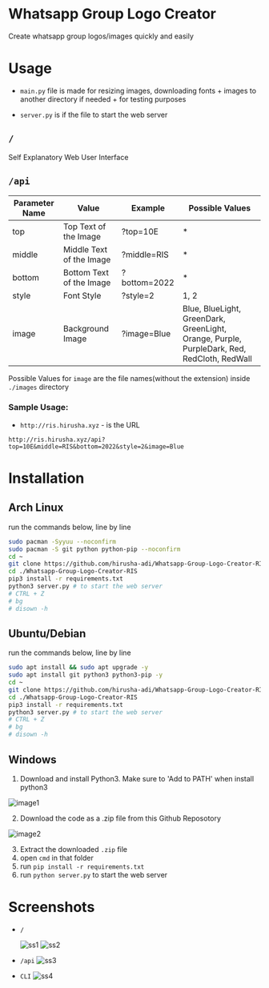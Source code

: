 # Whatsapp Group Logo Creator

Create whatsapp group logos/images quickly and easily

# Usage

- `main.py` file is made for resizing images, downloading fonts + images to another directory if needed + for testing purposes

- `server.py` is if the file to start the web server

## `/`

Self Explanatory Web User Interface

## `/api`

<!-- <style type="text/css">
.tg  {border-collapse:collapse;border-spacing:0;}
.tg td{border-color:black;border-style:solid;border-width:1px;font-family:Arial, sans-serif;font-size:14px;
  overflow:hidden;padding:10px 5px;word-break:normal;}
.tg th{border-color:black;border-style:solid;border-width:1px;font-family:Arial, sans-serif;font-size:14px;
  font-weight:normal;overflow:hidden;padding:10px 5px;word-break:normal;}
.tg .tg-0lax{text-align:left;vertical-align:top}
</style> -->
<table class="tg">
<thead>
  <tr>
    <th class="tg-0lax">Parameter Name</th>
    <th class="tg-0lax">Value</th>
    <th class="tg-0lax">Example</th>
    <th class="tg-0lax">Possible Values</th>
  </tr>
</thead>
<tbody>
  <tr>
    <td class="tg-0lax">top</td>
    <td class="tg-0lax">Top Text of the Image</td>
    <td class="tg-0lax">?top=10E</td>
    <td class="tg-0lax">*</td>
  </tr>
  <tr>
    <td class="tg-0lax">middle</td>
    <td class="tg-0lax">Middle Text of the Image</td>
    <td class="tg-0lax">?middle=RIS</td>
    <td class="tg-0lax">*</td>
  </tr>
  <tr>
    <td class="tg-0lax">bottom</td>
    <td class="tg-0lax">Bottom Text of the Image</td>
    <td class="tg-0lax">?bottom=2022</td>
    <td class="tg-0lax">*</td>
  </tr>
  <tr>
    <td class="tg-0lax">style</td>
    <td class="tg-0lax">Font Style</td>
    <td class="tg-0lax">?style=2</td>
    <td class="tg-0lax">1, 2</td>
  </tr>
  <tr>
    <td class="tg-0lax">image</td>
    <td class="tg-0lax">Background Image</td>
    <td class="tg-0lax">?image=Blue</td>
    <td class="tg-0lax">Blue, BlueLight, GreenDark, GreenLight, Orange, Purple, PurpleDark, Red, RedCloth, RedWall</td>
  </tr>
</tbody>
</table>

Possible Values for `image` are the file names(without the extension) inside `./images` directory

### Sample Usage:

- `http://ris.hirusha.xyz` - is the URL

```
http://ris.hirusha.xyz/api?top=10E&middle=RIS&bottom=2022&style=2&image=Blue
```

# Installation

## Arch Linux

run the commands below, line by line

```bash
sudo pacman -Syyuu --noconfirm
sudo pacman -S git python python-pip --noconfirm
cd ~
git clone https://github.com/hirusha-adi/Whatsapp-Group-Logo-Creator-RIS.git
cd ./Whatsapp-Group-Logo-Creator-RIS
pip3 install -r requirements.txt
python3 server.py # to start the web server
# CTRL + Z
# bg
# disown -h
```

## Ubuntu/Debian

run the commands below, line by line

```bash
sudo apt install && sudo apt upgrade -y
sudo apt install git python3 python3-pip -y
cd ~
git clone https://github.com/hirusha-adi/Whatsapp-Group-Logo-Creator-RIS.git
cd ./Whatsapp-Group-Logo-Creator-RIS
pip3 install -r requirements.txt
python3 server.py # to start the web server
# CTRL + Z
# bg
# disown -h
```

## Windows

1. Download and install Python3. Make sure to 'Add to PATH' when install python3

![image1](https://www.tutorials24x7.com/uploads/2019-12-26/files/3-tutorials24x7-python-windows-install.png)

2. Download the code as a .zip file from this Github Reposotory

![image2](https://cdn.discordapp.com/attachments/935515175073763398/937186561299197952/unknown.png)

3. Extract the downloaded `.zip` file
4. open `cmd` in that folder
5. run `pip install -r requirements.txt`
6. run `python server.py` to start the web server

# Screenshots

- `/`

  ![ss1](https://cdn.discordapp.com/attachments/877796755234783273/937195025077510204/unknown.png)
  ![ss2](https://cdn.discordapp.com/attachments/877796755234783273/937195083030216764/unknown.png)

- `/api`
  ![ss3](https://cdn.discordapp.com/attachments/877796755234783273/937195257756545074/unknown.png)

- `CLI`
  ![ss4](https://cdn.discordapp.com/attachments/877796755234783273/937195352598118410/unknown.png)
